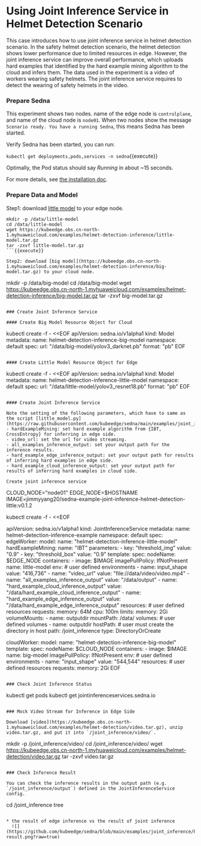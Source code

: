 # Using Joint Inference Service in Helmet Detection Scenario

This case introduces how to use joint inference service in helmet detection scenario.
In the safety helmet detection scenario, the helmet detection shows lower performance due to limited resources in edge.
However, the joint inference service can improve overall performance, which uploads hard examples that identified by the hard example mining algorithm to the cloud and infers them.
The data used in the experiment is a video of workers wearing safety helmets.
The joint inference service requires to detect the wearing of safety helmets in the video.

### Prepare Sedna

This experiment shows two nodes. name of the edge node is `controlplane`, and name of the cloud node is `node01`.
When two nodes show the message `Scenario ready. You have a running Sedna`, this means Sedna has been started.  

Verify Sedna has been started, you can run:

`kubectl get deployments,pods,services -n sedna`{{execute}}

Optimally, the Pod status should say _Running_ in about ~15 seconds.

For more details, see [the installation doc](https://github.com/kubeedge/sedna/blob/main/docs/setup/install.md).

### Prepare Data and Model

Step1: download [little model](https://kubeedge.obs.cn-north-1.myhuaweicloud.com/examples/helmet-detection-inference/little-model.tar.gz) to your edge node.

```
mkdir -p /data/little-model
cd /data/little-model
wget https://kubeedge.obs.cn-north-1.myhuaweicloud.com/examples/helmet-detection-inference/little-model.tar.gz
tar -zxvf little-model.tar.gz
```{{execute}}

Step2: download [big model](https://kubeedge.obs.cn-north-1.myhuaweicloud.com/examples/helmet-detection-inference/big-model.tar.gz) to your cloud node.

```
mkdir -p /data/big-model
cd /data/big-model
wget https://kubeedge.obs.cn-north-1.myhuaweicloud.com/examples/helmet-detection-inference/big-model.tar.gz
tar -zxvf big-model.tar.gz
```{{execute HOST2}}

### Create Joint Inference Service

#### Create Big Model Resource Object for Cloud

```
kubectl create -f - <<EOF
apiVersion: sedna.io/v1alpha1
kind:  Model
metadata:
  name: helmet-detection-inference-big-model
  namespace: default
spec:
  url: "/data/big-model/yolov3_darknet.pb"
  format: "pb"
EOF
```{{execute}}

#### Create Little Model Resource Object for Edge

```
kubectl create -f - <<EOF
apiVersion: sedna.io/v1alpha1
kind: Model
metadata:
  name: helmet-detection-inference-little-model
  namespace: default
spec:
  url: "/data/little-model/yolov3_resnet18.pb"
  format: "pb"
EOF
```{{execute}}

#### Create Joint Inference Service

Note the setting of the following parameters, which have to same as the script [little_model.py](https://raw.githubusercontent.com/kubeedge/sedna/main/examples/joint_inference/helmet_detection_inference/little_model/little_model.py):
- hardExampleMining: set hard example algorithm from {IBT, CrossEntropy} for inferring in edge side.
- video_url: set the url for video streaming.
- all_examples_inference_output: set your output path for the inference results.
- hard_example_edge_inference_output: set your output path for results of inferring hard examples in edge side.
- hard_example_cloud_inference_output: set your output path for results of inferring hard examples in cloud side.
  
Create joint inference service
```
CLOUD_NODE="node01"
EDGE_NODE=$HOSTNAME
IMAGE=jimmyyang20/sedna-example-joint-inference-helmet-detection-little:v0.1.2

kubectl create -f - <<EOF

apiVersion: sedna.io/v1alpha1
kind: JointInferenceService
metadata:
  name: helmet-detection-inference-example
  namespace: default
spec:
  edgeWorker:
    model:
      name: "helmet-detection-inference-little-model"
    hardExampleMining:
      name: "IBT"
      parameters:
        - key: "threshold_img"
          value: "0.9"
        - key: "threshold_box"
          value: "0.9"
    template:
      spec:
        nodeName: $EDGE_NODE
        containers:
        - image: $IMAGE
          imagePullPolicy: IfNotPresent
          name:  little-model
          env:  # user defined environments
          - name: input_shape
            value: "416,736"
          - name: "video_url"
            value: "file://data/video/video.mp4"
          - name: "all_examples_inference_output"
            value: "/data/output"
          - name: "hard_example_cloud_inference_output"
            value: "/data/hard_example_cloud_inference_output"
          - name: "hard_example_edge_inference_output"
            value: "/data/hard_example_edge_inference_output"
          resources:  # user defined resources
            requests:
              memory: 64M
              cpu: 100m
            limits:
              memory: 2Gi
          volumeMounts:
            - name: outputdir
              mountPath: /data/
        volumes:   # user defined volumes
          - name: outputdir
            hostPath:
              # user must create the directory in host
              path: /joint_inference
              type: DirectoryOrCreate

  cloudWorker:
    model:
      name: "helmet-detection-inference-big-model"
    template:
      spec:
        nodeName: $CLOUD_NODE
        containers:
          - image: $IMAGE
            name:  big-model
            imagePullPolicy: IfNotPresent
            env:  # user defined environments
              - name: "input_shape"
                value: "544,544"
            resources:  # user defined resources
              requests:
                memory: 2Gi
EOF
```{{execute}}

### Check Joint Inference Status

```
kubectl get pods
kubectl get jointinferenceservices.sedna.io
```{{execute}}

### Mock Video Stream for Inference in Edge Side

Download [video](https://kubeedge.obs.cn-north-1.myhuaweicloud.com/examples/helmet-detection/video.tar.gz), unzip video.tar.gz, and put it into `/joint_inference/video/`.

```
mkdir -p /joint_inference/video/
cd /joint_inference/video/
wget https://kubeedge.obs.cn-north-1.myhuaweicloud.com/examples/helmet-detection/video.tar.gz
tar -zxvf video.tar.gz
```{{execute}}

### Check Inference Result

You can check the inference results in the output path (e.g. `/joint_inference/output`) defined in the JointInferenceService config.
```
cd /joint_inference
tree
```{{execute}}

* the result of edge inference vs the result of joint inference
  ![](https://github.com/kubeedge/sedna/blob/main/examples/joint_inference/helmet_detection_inference/images/inference-result.png?raw=true)
